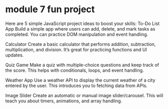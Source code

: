 # module 7 fun project
 Here are 5 simple JavaScript project ideas to boost your skills:
To-Do List App
 Build a simple app where users can add, delete, and mark tasks as completed. You can practice DOM manipulation and event handling.


Calculator
 Create a basic calculator that performs addition, subtraction, multiplication, and division. It’s great for practicing functions and UI updates.


Quiz Game
 Make a quiz with multiple-choice questions and keep track of the score. This helps with conditionals, loops, and event handling.


Weather App
 Use a weather API to display the current weather of a city entered by the user. This introduces you to fetching data from APIs.


Image Slider
 Create an automatic or manual image slider/carousel. This will teach you about timers, animations, and array handling.
